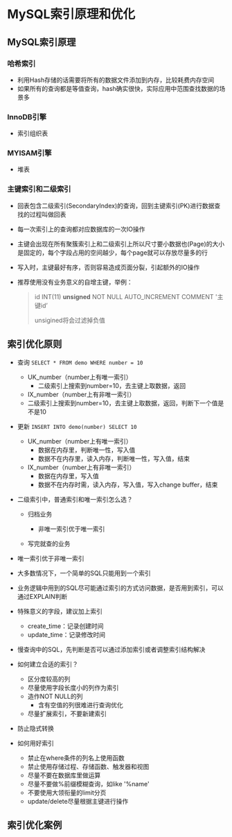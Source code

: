 # MySQL索引原理和优化

## MySQL索引原理

### 哈希索引

* 利用Hash存储的话需要将所有的数据文件添加到内存，比较耗费内存空间
* 如果所有的查询都是等值查询，hash确实很快，实际应用中范围查找数据的场景多

### InnoDB引擎

* 索引组织表

### MYISAM引擎

* 堆表

### 主键索引和二级索引

* 回表包含二级索引(SecondaryIndex)的查询，回到主键索引(PK)进行数据查找的过程叫做回表

* 每一次索引上的查询都对应数据库的一次IO操作

* 主键会出现在所有聚簇索引上和二级索引上所以尺寸要小数据也(Page)的大小是固定的，每个字段占用的空间越少，每个page就可以存放尽量多的行

* 写入时，主键最好有序，否则容易造成页面分裂，引起额外的IO操作

* 推荐使用没有业务意义的自增主键，举例：

  >  id INT(11) **unsigned** NOT NULL AUTO_INCREMENT COMMENT '主键id’
  >
  > unsigined将会过滤掉负值

## 索引优化原则

* 查询 `SELECT * FROM demo WHERE number = 10`
  * UK_number（number上有唯一索引）
    * 二级索引上搜索到number=10，去主键上取数据，返回
  * IX_number（number上有非唯一索引）
  * 二级索引上搜索到number=10，去主键上取数据，返回，判断下一个值是不是10
* 更新 `INSERT INTO demo(number) SELECT 10`
  * UK_number（number上有唯一索引）
    * 数据在内存里，判断唯一性，写入值
    * 数据不在内存里，读入内存，判断唯一性，写入值，结束
  * IX_number（number上有非唯一索引）
    * 数据在内存里，写入值
    * 数据不在内存时需，读入内存，写入值，写入change buffer，结束

* 二级索引中，普通索引和唯一索引怎么选？

  * 归档业务

    * 非唯一索引优于唯一索引
  * 写完就查的业务
* 唯一索引优于非唯一索引
* 大多数情况下，一个简单的SQL只能用到一个索引
* 业务逻辑中用到的SQL尽可能通过索引的方式访问数据，是否用到索引，可以通过EXPLAIN判断
* 特殊意义的字段，建议加上索引
  * create_time：记录创建时间
  * update_time：记录修改时间
* 慢查询中的SQL，先判断是否可以通过添加索引或者调整索引结构解决
* 如何建立合适的索引？
  * 区分度较高的列
  * 尽量使用字段长度小的列作为索引
  * 造作NOT NULL的列
    * 含有空值的列很难进行查询优化
  * 尽量扩展索引，不要新建索引
* 防止隐式转换
* 如何用好索引
  * 禁止在where条件的列名上使用函数
  * 禁止使用存储过程、存储函数、触发器和视图
  * 尽量不要在数据库里做运算
  * 尽量不要做%前缀模糊查询，如like '%name'
  * 不要使用大领衔量的limit分页
  * update/delete尽量根据主键进行操作

## 索引优化案例

